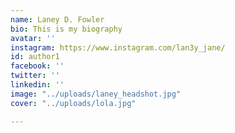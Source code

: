 ```yaml
---
name: Laney D. Fowler
bio: This is my biography
avatar: ''
instagram: https://www.instagram.com/lan3y_jane/
id: author1
facebook: ''
twitter: ''
linkedin: ''
image: "../uploads/laney_headshot.jpg"
cover: "../uploads/lola.jpg"

---
```

